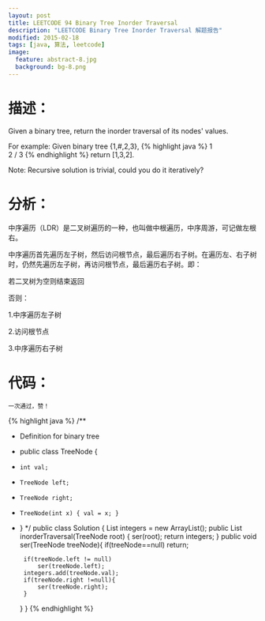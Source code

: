 ```yaml
---
layout: post
title: LEETCODE 94 Binary Tree Inorder Traversal
description: "LEETCODE Binary Tree Inorder Traversal 解题报告"
modified: 2015-02-18
tags: [java, 算法, leetcode]
image:
  feature: abstract-8.jpg
  background: bg-8.png
---
```


# 描述：
Given a binary tree, return the inorder traversal of its nodes' values.

For example:
Given binary tree {1,#,2,3},
{% highlight java %}
1
\
 2
/
3
{% endhighlight %}
return [1,3,2].

Note: Recursive solution is trivial, could you do it iteratively?

<!--more-->

# 分析：
中序遍历（LDR）是二叉树遍历的一种，也叫做中根遍历，中序周游，可记做左根右。

中序遍历首先遍历左子树，然后访问根节点，最后遍历右子树。在遍历左、右子树时，仍然先遍历左子树，再访问根节点，最后遍历右子树。即：

若二叉树为空则结束返回

否则：

1.中序遍历左子树

2.访问根节点

3.中序遍历右子树

# 代码：
	一次通过，赞！
{% highlight java %}
/**
 * Definition for binary tree
 * public class TreeNode {
 *     int val;
 *     TreeNode left;
 *     TreeNode right;
 *     TreeNode(int x) { val = x; }
 * }
 */
public class Solution {
    List<Integer> integers = new ArrayList<Integer>();
    public List<Integer> inorderTraversal(TreeNode root) {
        ser(root);
        return integers;
    }
    public void ser(TreeNode treeNode){
        if(treeNode==null) return;

        if(treeNode.left != null)
            ser(treeNode.left);
        integers.add(treeNode.val);
        if(treeNode.right !=null){
            ser(treeNode.right);
        }
    }
}
{% endhighlight %}
